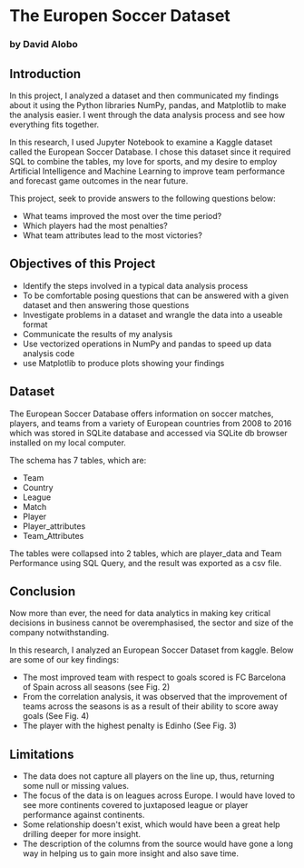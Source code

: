 # The Europen Soccer Dataset
### by David Alobo
## Introduction

In this project, I analyzed a dataset and then communicated my findings about it using the Python libraries NumPy, pandas, and Matplotlib to make the analysis easier. I went through the data analysis process and see how everything fits together.

In this research, I used Jupyter Notebook to examine a Kaggle dataset called the European Soccer Database. I chose this dataset since it required SQL to combine the tables, my love for sports, and my desire to employ Artificial Intelligence and Machine Learning to improve team performance and forecast game outcomes in the near future.

This project, seek to provide answers to the following questions below:

- What teams improved the most over the time period? 
- Which players had the most penalties? 
- What team attributes lead to the most victories?

## Objectives of this Project

- Identify the steps involved in a typical data analysis process
- To be comfortable posing questions that can be answered with a given dataset and then answering those questions
- Investigate problems in a dataset and wrangle the data into a useable format
- Communicate the results of my analysis
- Use vectorized operations in NumPy and pandas to speed up data analysis code
- use Matplotlib to produce plots showing your findings

## Dataset

The European Soccer Database offers information on soccer matches, players, and teams from a variety of European countries from 2008 to 2016 which was stored in SQLite database and accessed via SQLite db browser installed on my local computer.

The schema has 7 tables, which are:

- Team 
- Country
- League
- Match
- Player
- Player_attributes
- Team_Attributes

The tables were collapsed into 2 tables, which are player_data and Team Performance using SQL Query, and the result was exported as a csv file.

## Conclusion

Now more than ever, the need for data analytics in making key critical decisions in business cannot be overemphasised, the sector and size of the company notwithstanding.

In this research, I analyzed an European Soccer Dataset from kaggle. Below are some of our key findings:

- The most improved team with respect to goals scored is FC Barcelona of Spain across all seasons (see Fig. 2) 
- From the correlation analysis, it was observed that the improvement of teams across the seasons is as a result of their ability to score away goals (See Fig. 4)
- The player with the highest penalty is Edinho (See Fig. 3)

## Limitations

- The data does not capture all players on the line up, thus, returning some null or missing values.
- The focus of the data is on leagues across Europe. I would have loved to see more continents covered to juxtaposed league or player performance against continents.
- Some relationship doesn't exist, which would have been a great help drilling deeper for more insight.
- The description of the columns from the source would have gone a long way in helping us to gain more insight and also save time.
